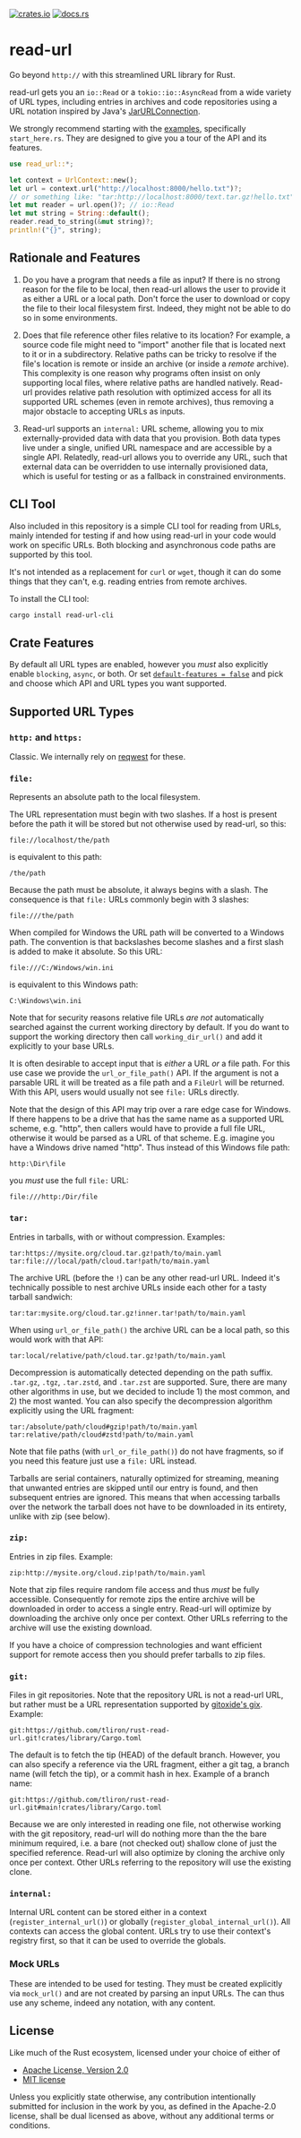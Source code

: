 [![crates.io](https://img.shields.io/crates/v/read-url?color=%23227700)](https://crates.io/crates/read-url)
[![docs.rs](https://img.shields.io/badge/docs.rs-latest?color=grey)](https://docs.rs/read-url/latest/read_url/)

read-url
========

Go beyond `http://` with this streamlined URL library for Rust.

read-url gets you an `io::Read` or a `tokio::io::AsyncRead` from a wide variety of URL types, including entries in archives and code repositories using a URL notation inspired by Java's [JarURLConnection](https://docs.oracle.com/en/java/javase/11/docs/api/java.base/java/net/JarURLConnection.html).

We strongly recommend starting with the [examples](https://github.com/tliron/rust-read-url/tree/main/crates/library/examples), specifically `start_here.rs`. They are designed to give you a tour of the API and its features.

```rust
use read_url::*;

let context = UrlContext::new();
let url = context.url("http://localhost:8000/hello.txt")?;
// or something like: "tar:http://localhost:8000/text.tar.gz!hello.txt"
let mut reader = url.open()?; // io::Read
let mut string = String::default();
reader.read_to_string(&mut string)?;
println!("{}", string);
```

Rationale and Features
----------------------

1) Do you have a program that needs a file as input? If there is no strong reason for the file to be local, then read-url allows the user to provide it as either a URL or a local path. Don't force the user to download or copy the file to their local filesystem first. Indeed, they might not be able to do so in some environments.

2) Does that file reference other files relative to its location? For example, a source code file might need to "import" another file that is located next to it or in a subdirectory. Relative paths can be tricky to resolve if the file's location is remote or inside an archive (or inside a *remote* archive). This complexity is one reason why programs often insist on only supporting local files, where relative paths are handled natively. Read-url provides relative path resolution with optimized access for all its supported URL schemes (even in remote archives), thus removing a major obstacle to accepting URLs as inputs.

3) Read-url supports an `internal:` URL scheme, allowing you to mix externally-provided data with data that you provision. Both data types live under a single, unified URL namespace and are accessible by a single API. Relatedly, read-url allows you to override any URL, such that external data can be overridden to use internally provisioned data, which is useful for testing or as a fallback in constrained environments.

CLI Tool
--------

Also included in this repository is a simple CLI tool for reading from URLs, mainly intended for testing if and how using read-url in your code would work on specific URLs. Both blocking and asynchronous code paths are supported by this tool.

It's not intended as a replacement for `curl` or `wget`, though it can do some things that they can't, e.g. reading entries from remote archives.

To install the CLI tool:

```sh
cargo install read-url-cli
```

Crate Features
--------------

By default all URL types are enabled, however you *must* also explicitly enable `blocking`, `async`, or both. Or set [`default-features = false`](https://doc.rust-lang.org/cargo/reference/features.html#dependency-features) and pick and choose which API and URL types you want supported.

Supported URL Types
-------------------

### `http:` and `https:`

Classic. We internally rely on [reqwest](https://github.com/seanmonstar/reqwest) for these.

### `file:`

Represents an absolute path to the local filesystem.

The URL representation must begin with two slashes. If a host is present before the path it will be stored but not otherwise used by read-url, so this:

    file://localhost/the/path

is equivalent to this path:

    /the/path

Because the path must be absolute, it always begins with a slash. The consequence is that `file:` URLs commonly begin with 3 slashes:

    file:///the/path

When compiled for Windows the URL path will be converted to a Windows path. The convention is that backslashes become slashes and a first slash is added to make it absolute. So this URL:

    file:///C:/Windows/win.ini

is equivalent to this Windows path:

    C:\Windows\win.ini

Note that for security reasons relative file URLs *are not* automatically searched against the current working directory by default. If you do want to support the working directory then call `working_dir_url()` and add it explicitly to your base URLs.

It is often desirable to accept input that is *either* a URL *or* a file path. For this use case we provide the `url_or_file_path()` API. If the argument is not a parsable URL it will be treated as a file path and a `FileUrl` will be returned. With this API, users would usually not see `file:` URLs directly.

Note that the design of this API may trip over a rare edge case for Windows. If there happens to be a drive that has the same name as a supported URL scheme, e.g. "http", then callers would have to provide a full file URL, otherwise it would be parsed as a URL of that scheme. E.g. imagine you have a Windows drive named "http". Thus instead of this Windows file path:

    http:\Dir\file

you *must* use the full `file:` URL:

    file:///http:/Dir/file

### `tar:`

Entries in tarballs, with or without compression. Examples:

    tar:https://mysite.org/cloud.tar.gz!path/to/main.yaml
    tar:file:///local/path/cloud.tar!path/to/main.yaml

The archive URL (before the `!`) can be any other read-url URL. Indeed it's technically possible to nest archive URLs inside each other for a tasty tarball sandwich:

    tar:tar:mysite.org/cloud.tar.gz!inner.tar!path/to/main.yaml

When using `url_or_file_path()` the archive URL can be a local path, so this would work with that API:

    tar:local/relative/path/cloud.tar.gz!path/to/main.yaml

Decompression is automatically detected depending on the path suffix. `.tar.gz`, `.tgz`, `.tar.zstd`, and `.tar.zst` are supported. Sure, there are many other algorithms in use, but we decided to include 1) the most common, and 2) the most wanted. You can also specify the decompression algorithm explicitly using the URL fragment:

    tar:/absolute/path/cloud#gzip!path/to/main.yaml
    tar:relative/path/cloud#zstd!path/to/main.yaml

Note that file paths (with `url_or_file_path()`) do not have fragments, so if you need this feature just use a `file:` URL instead.

Tarballs are serial containers, naturally optimized for streaming, meaning that unwanted entries are skipped until our entry is found, and then subsequent entries are ignored. This means that when accessing tarballs over the network the tarball does not have to be downloaded in its entirety, unlike with zip (see below).

### `zip:`

Entries in zip files. Example:

    zip:http://mysite.org/cloud.zip!path/to/main.yaml

Note that zip files require random file access and thus *must* be fully accessible. Consequently for remote zips the entire archive will be downloaded in order to access a single entry. Read-url will optimize by downloading the archive only once per context. Other URLs referring to the archive will use the existing download.

If you have a choice of compression technologies and want efficient support for remote access then you should prefer tarballs to zip files.

### `git:`

Files in git repositories. Note that the repository URL is not a read-url URL, but rather must be a URL representation supported by [gitoxide's gix](https://github.com/GitoxideLabs/gitoxide). Example:

    git:https://github.com/tliron/rust-read-url.git!crates/library/Cargo.toml

The default is to fetch the tip (HEAD) of the default branch. However, you can also specify a reference via the URL fragment, either a git tag, a branch name (will fetch the tip), or a commit hash in hex. Example of a branch name:

    git:https://github.com/tliron/rust-read-url.git#main!crates/library/Cargo.toml

Because we are only interested in reading one file, not otherwise working with the git repository, read-url will do nothing more than the the bare minimum required, i.e. a bare (not checked out) shallow clone of just the specified reference. Read-url will also optimize by cloning the archive only once per context. Other URLs referring to the repository will use the existing clone.

### `internal:`

Internal URL content can be stored either in a context (`register_internal_url()`) or globally (`register_global_internal_url()`). All contexts can access the global content. URLs try to use their context's registry first, so that it can be used to override the globals.

### Mock URLs

These are intended to be used for testing. They must be created explicitly via `mock_url()` and are not created by parsing an input URLs. The can thus use any scheme, indeed any notation, with any content.

License
-------

Like much of the Rust ecosystem, licensed under your choice of either of

* [Apache License, Version 2.0](https://github.com/tliron/rust-read-url/blob/main/LICENSE-APACHE)
* [MIT license](https://github.com/tliron/rust-read-url/blob/main/LICENSE-MIT)

Unless you explicitly state otherwise, any contribution intentionally submitted for inclusion in the work by you, as defined in the Apache-2.0 license, shall be dual licensed as above, without any additional terms or conditions.
